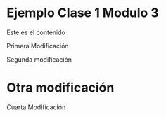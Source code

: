 # Ejemplo Clase 1 Modulo 3

Este es el contenido

Primera Modificación

Segunda modificación

# Otra modificación

Cuarta Modificación